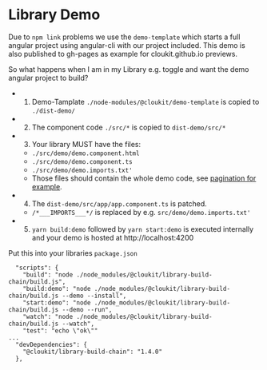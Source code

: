 # Library Demo

Due to `npm link` problems we use the `demo-template` which starts a full angular project using angular-cli
with our project included. This demo is also published to gh-pages as example for cloukit.github.io previews.

So what happens when I am in my Library e.g. toggle and want the demo angular project to build?

 * 1. Demo-Tamplate `./node-modules/@cloukit/demo-template` is copied to `./dist-demo/`
 * 2. The component code `./src/*` is copied to `dist-demo/src/*`
 * 3. Your library MUST have the files:
   * `./src/demo/demo.component.html`
   * `./src/demo/demo.component.ts`
   * `./src/demo/demo.imports.txt'`
   * Those files should contain the whole demo code, see [pagination for example]().
 * 4. The `dist-demo/src/app/app.component.ts`  is patched. 
   * `/*___IMPORTS___*/` is replaced by e.g. `src/demo/demo.imports.txt'`
 * 5. `yarn build:demo` followed by `yarn start:demo` is executed internally and your demo is hosted at http://localhost:4200
  
 
Put this into your libraries `package.json`

```
  "scripts": {
    "build": "node ./node_modules/@cloukit/library-build-chain/build.js",
    "build:demo": "node ./node_modules/@cloukit/library-build-chain/build.js --demo --install",
    "start:demo": "node ./node_modules/@cloukit/library-build-chain/build.js --demo --run",
    "watch": "node ./node_modules/@cloukit/library-build-chain/build.js --watch",
    "test": "echo \"ok\""
...    
  "devDependencies": {
    "@cloukit/library-build-chain": "1.4.0"
  },
```

